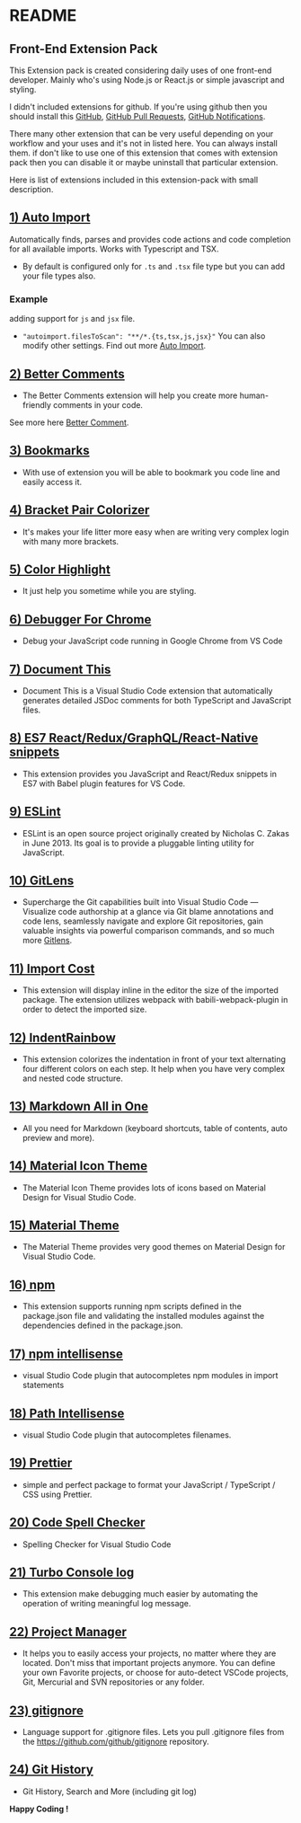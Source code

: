 # README

## Front-End Extension Pack

This Extension pack is created considering daily uses of one front-end developer. Mainly who's using Node.js or React.js or simple javascript and styling.

I didn't included extensions for github. If you're using github then you should install this [GitHub](https://marketplace.visualstudio.com/items?itemName=KnisterPeter.vscode-github), [GitHub Pull Requests](https://marketplace.visualstudio.com/items?itemName=GitHub.vscode-pull-request-github), [GitHub Notifications](https://marketplace.visualstudio.com/items?itemName=fabiospampinato.vscode-github-notifications-bell).

There many other extension that can be very useful depending on your workflow and your uses and it's not in listed here. You can always install them. if don't like to use one of this extension that comes with extension pack then you can disable it or maybe uninstall that particular extension.

Here is list of extensions included in this extension-pack with small description.

## [1) Auto Import](https://marketplace.visualstudio.com/items?itemName=steoates.autoimport)

Automatically finds, parses and provides code actions and code completion for all available imports. Works with Typescript and TSX.

- By default is configured only for `.ts` and `.tsx` file type but you can add your file types also.

### Example

adding support for `js` and `jsx` file.

- `"autoimport.filesToScan": "**/*.{ts,tsx,js,jsx}"`
  You can also modify other settings. Find out more [Auto Import](https://github.com/soates/Auto-Import).

## [2) Better Comments](https://marketplace.visualstudio.com/items?itemName=aaron-bond.better-comments)

- The Better Comments extension will help you create more human-friendly comments in your code.

See more here [Better Comment](https://github.com/aaron-bond/better-comments).

## [3) Bookmarks](https://marketplace.visualstudio.com/items?itemName=alefragnani.Bookmarks)

- With use of extension you will be able to bookmark you code line and easily access it.

## [4) Bracket Pair Colorizer](https://marketplace.visualstudio.com/items?itemName=CoenraadS.bracket-pair-colorizer)

- It's makes your life litter more easy when are writing very complex login with many more brackets.

## [5) Color Highlight](https://marketplace.visualstudio.com/items?itemName=naumovs.color-highlight)

- It just help you sometime while you are styling.

## [6) Debugger For Chrome](https://marketplace.visualstudio.com/items?itemName=msjsdiag.debugger-for-chrome)

- Debug your JavaScript code running in Google Chrome from VS Code

## [7) Document This](https://github.com/joelday/vscode-docthis)

- Document This is a Visual Studio Code extension that automatically generates detailed JSDoc comments for both TypeScript and JavaScript files.

## [8) ES7 React/Redux/GraphQL/React-Native snippets](https://github.com/dsznajder/vscode-es7-javascript-react-snippets)

- This extension provides you JavaScript and React/Redux snippets in ES7 with Babel plugin features for VS Code.

## [9) ESLint](https://github.com/Microsoft/vscode-eslint)

- ESLint is an open source project originally created by Nicholas C. Zakas in June 2013. Its goal is to provide a pluggable linting utility for JavaScript.

## [10) GitLens](https://github.com/eamodio/vscode-gitlens)

- Supercharge the Git capabilities built into Visual Studio Code — Visualize code authorship at a glance via Git blame annotations and code lens, seamlessly navigate and explore Git repositories, gain valuable insights via powerful comparison commands, and so much more [Gitlens](http://gitlens.amod.io).

## [11) Import Cost](https://github.com/wix/import-cost)

- This extension will display inline in the editor the size of the imported package. The extension utilizes webpack with babili-webpack-plugin in order to detect the imported size.

## [12) IndentRainbow](https://github.com/oderwat/vscode-indent-rainbow)

- This extension colorizes the indentation in front of your text alternating four different colors on each step. It help when you have very complex and nested code structure.

## [13) Markdown All in One](https://github.com/yzhang-gh/vscode-markdown)

- All you need for Markdown (keyboard shortcuts, table of contents, auto preview and more).

## [14) Material Icon Theme](https://github.com/PKief/vscode-material-icon-theme)

- The Material Icon Theme provides lots of icons based on Material Design for Visual Studio Code.

## [15) Material Theme](https://marketplace.visualstudio.com/items?itemName=Equinusocio.vsc-material-theme)

- The Material Theme provides very good themes on Material Design for Visual Studio Code.

## [16) npm](https://github.com/Microsoft/vscode-npm-scripts)

- This extension supports running npm scripts defined in the package.json file and validating the installed modules against the dependencies defined in the package.json.

## [17) npm intellisense](https://github.com/ChristianKohler/NpmIntellisense)

- visual Studio Code plugin that autocompletes npm modules in import statements

## [18) Path Intellisense](https://github.com/ChristianKohler/PathIntellisense)

- visual Studio Code plugin that autocompletes filenames.

## [19) Prettier](https://marketplace.visualstudio.com/items?itemName=esbenp.prettier-vscode)

- simple and perfect package to format your JavaScript / TypeScript / CSS using Prettier.

## [20) Code Spell Checker](https://marketplace.visualstudio.com/items?itemName=streetsidesoftware.code-spell-checker)

- Spelling Checker for Visual Studio Code

## [21) Turbo Console log](https://marketplace.visualstudio.com/items?itemName=ChakrounAnas.turbo-console-log)

- This extension make debugging much easier by automating the operation of writing meaningful log message.

## [22) Project Manager](https://marketplace.visualstudio.com/items?itemName=alefragnani.project-manager)

- It helps you to easily access your projects, no matter where they are located. Don't miss that important projects anymore. You can define your own Favorite projects, or choose for auto-detect VSCode projects, Git, Mercurial and SVN repositories or any folder.

## [23) gitignore](https://marketplace.visualstudio.com/items?itemName=codezombiech.gitignore)

- Language support for .gitignore files. Lets you pull .gitignore files from the https://github.com/github/gitignore repository.

## [24) Git History](https://marketplace.visualstudio.com/items?itemName=donjayamanne.githistory)

- Git History, Search and More (including git log)


**Happy Coding !**
